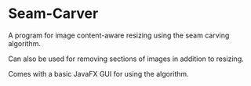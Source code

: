 # Seam-Carver
A program for image content-aware resizing using the seam carving algorithm. 

Can also be used for removing sections of images in addition to resizing.

Comes with a basic JavaFX GUI for using the algorithm.